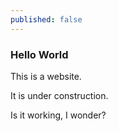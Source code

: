 ```yaml
---
published: false
---
```


### Hello World

This is a website. 

It is under construction. 

Is it working, I wonder?